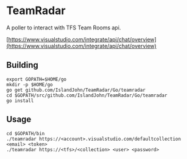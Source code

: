 # TeamRadar

A poller to interact with TFS Team Rooms api.  

[https://www.visualstudio.com/integrate/api/chat/overview](https://www.visualstudio.com/integrate/api/chat/overview)

## Building

```
export GOPATH=$HOME/go
mkdir -p $HOME/go
go get github.com/IslandJohn/TeamRadar/Go/teamradar
cd $GOPATH/src/github.com/IslandJohn/TeamRadar/Go/teamradar
go install
```

## Usage 

```
cd $GOPATH/bin
./teamradar https://<account>.visualstudio.com/defaultcollection <email> <token>
./teamradar https://<tfs>/<collection> <user> <password>
```
